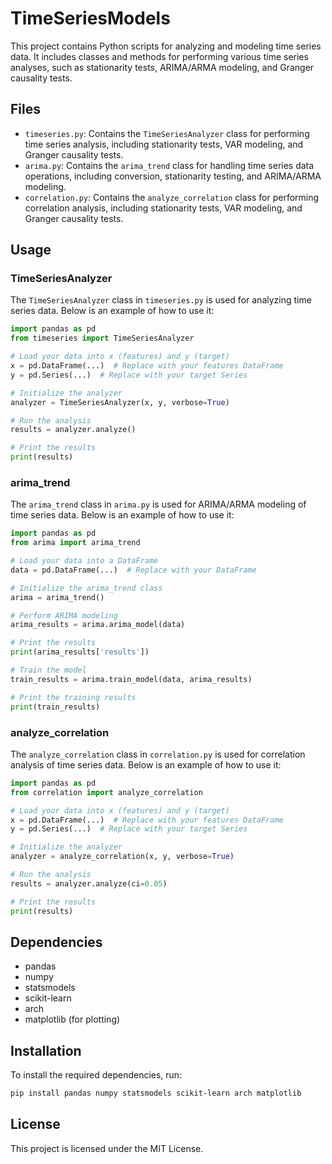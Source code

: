 # TimeSeriesModels

This project contains Python scripts for analyzing and modeling time series data. It includes classes and methods for performing various time series analyses, such as stationarity tests, ARIMA/ARMA modeling, and Granger causality tests.

## Files

- `timeseries.py`: Contains the `TimeSeriesAnalyzer` class for performing time series analysis, including stationarity tests, VAR modeling, and Granger causality tests.
- `arima.py`: Contains the `arima_trend` class for handling time series data operations, including conversion, stationarity testing, and ARIMA/ARMA modeling.
- `correlation.py`: Contains the `analyze_correlation` class for performing correlation analysis, including stationarity tests, VAR modeling, and Granger causality tests.

## Usage

### TimeSeriesAnalyzer

The `TimeSeriesAnalyzer` class in `timeseries.py` is used for analyzing time series data. Below is an example of how to use it:

```python
import pandas as pd
from timeseries import TimeSeriesAnalyzer

# Load your data into x (features) and y (target)
x = pd.DataFrame(...)  # Replace with your features DataFrame
y = pd.Series(...)  # Replace with your target Series

# Initialize the analyzer
analyzer = TimeSeriesAnalyzer(x, y, verbose=True)

# Run the analysis
results = analyzer.analyze()

# Print the results
print(results)
```

### arima_trend

The `arima_trend` class in `arima.py` is used for ARIMA/ARMA modeling of time series data. Below is an example of how to use it:

```python
import pandas as pd
from arima import arima_trend

# Load your data into a DataFrame
data = pd.DataFrame(...)  # Replace with your DataFrame

# Initialize the arima_trend class
arima = arima_trend()

# Perform ARIMA modeling
arima_results = arima.arima_model(data)

# Print the results
print(arima_results['results'])

# Train the model
train_results = arima.train_model(data, arima_results)

# Print the training results
print(train_results)
```

### analyze_correlation

The `analyze_correlation` class in `correlation.py` is used for correlation analysis of time series data. Below is an example of how to use it:

```python
import pandas as pd
from correlation import analyze_correlation

# Load your data into x (features) and y (target)
x = pd.DataFrame(...)  # Replace with your features DataFrame
y = pd.Series(...)  # Replace with your target Series

# Initialize the analyzer
analyzer = analyze_correlation(x, y, verbose=True)

# Run the analysis
results = analyzer.analyze(ci=0.05)

# Print the results
print(results)
```

## Dependencies

- pandas
- numpy
- statsmodels
- scikit-learn
- arch
- matplotlib (for plotting)

## Installation

To install the required dependencies, run:

```bash
pip install pandas numpy statsmodels scikit-learn arch matplotlib
```

## License

This project is licensed under the MIT License.
